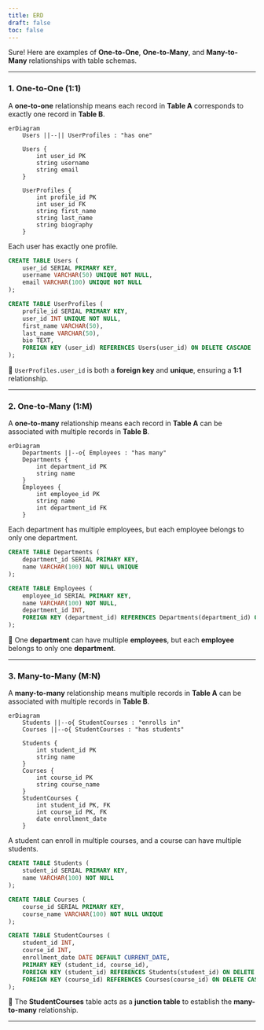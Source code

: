 ```yaml
---
title: ERD
draft: false
toc: false
---
```

Sure! Here are examples of **One-to-One**, **One-to-Many**, and **Many-to-Many** relationships with table schemas.

- - -

### **1. One-to-One (1:1)**

A **one-to-one** relationship means each record in **Table A** corresponds to exactly one record in **Table B**.

```mermaid
erDiagram
    Users ||--|| UserProfiles : "has one"
    
    Users {
        int user_id PK
        string username
        string email
    }
    
    UserProfiles {
        int profile_id PK
        int user_id FK
        string first_name
        string last_name
        string biography
    }
```

Each user has exactly one profile.

```sql
CREATE TABLE Users (
    user_id SERIAL PRIMARY KEY,
    username VARCHAR(50) UNIQUE NOT NULL,
    email VARCHAR(100) UNIQUE NOT NULL
);

CREATE TABLE UserProfiles (
    profile_id SERIAL PRIMARY KEY,
    user_id INT UNIQUE NOT NULL,
    first_name VARCHAR(50),
    last_name VARCHAR(50),
    bio TEXT,
    FOREIGN KEY (user_id) REFERENCES Users(user_id) ON DELETE CASCADE
);
```

🔹 `UserProfiles.user_id` is both a **foreign key** and **unique**, ensuring a **1:1** relationship.

- - -

### **2. One-to-Many (1:M)**

A **one-to-many** relationship means each record in **Table A** can be associated with multiple records in **Table B**.

```mermaid
erDiagram
    Departments ||--o{ Employees : "has many"
    Departments {
        int department_id PK
        string name
    }
    Employees {
        int employee_id PK
        string name
        int department_id FK
    }
```

Each department has multiple employees, but each employee belongs to only one department.

```sql
CREATE TABLE Departments (
    department_id SERIAL PRIMARY KEY,
    name VARCHAR(100) NOT NULL UNIQUE
);

CREATE TABLE Employees (
    employee_id SERIAL PRIMARY KEY,
    name VARCHAR(100) NOT NULL,
    department_id INT,
    FOREIGN KEY (department_id) REFERENCES Departments(department_id) ON DELETE SET NULL
);
```

🔹 One **department** can have multiple **employees**, but each **employee** belongs to only one **department**.

- - -

### **3. Many-to-Many (M:N)**

A **many-to-many** relationship means multiple records in **Table A** can be associated with multiple records in **Table B**.

```mermaid
erDiagram
    Students ||--o{ StudentCourses : "enrolls in"
    Courses ||--o{ StudentCourses : "has students"
    
    Students {
        int student_id PK
        string name
    }
    Courses {
        int course_id PK
        string course_name
    }
    StudentCourses {
        int student_id PK, FK
        int course_id PK, FK
        date enrollment_date
    }
```

A student can enroll in multiple courses, and a course can have multiple students.

```sql
CREATE TABLE Students (
    student_id SERIAL PRIMARY KEY,
    name VARCHAR(100) NOT NULL
);

CREATE TABLE Courses (
    course_id SERIAL PRIMARY KEY,
    course_name VARCHAR(100) NOT NULL UNIQUE
);

CREATE TABLE StudentCourses (
    student_id INT,
    course_id INT,
    enrollment_date DATE DEFAULT CURRENT_DATE,
    PRIMARY KEY (student_id, course_id),
    FOREIGN KEY (student_id) REFERENCES Students(student_id) ON DELETE CASCADE,
    FOREIGN KEY (course_id) REFERENCES Courses(course_id) ON DELETE CASCADE
);
```

🔹 The **StudentCourses** table acts as a **junction table** to establish the **many-to-many** relationship.

- - -
